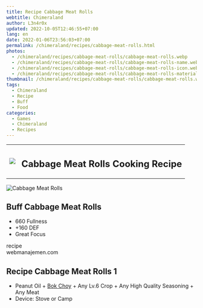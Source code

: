 ```yaml
---
title: Recipe Cabbage Meat Rolls
webtitle: Chimeraland
author: L3n4r0x
updated: 2022-10-05T12:46:55+07:00
lang: en
date: 2022-01-06T23:56:03+07:00
permalink: /chimeraland/recipes/cabbage-meat-rolls.html
photos:
  - /chimeraland/recipes/cabbage-meat-rolls/cabbage-meat-rolls.webp
  - /chimeraland/recipes/cabbage-meat-rolls/cabbage-meat-rolls-name.webp
  - /chimeraland/recipes/cabbage-meat-rolls/cabbage-meat-rolls-icon.webp
  - /chimeraland/recipes/cabbage-meat-rolls/cabbage-meat-rolls-material.webp
thumbnail: /chimeraland/recipes/cabbage-meat-rolls/cabbage-meat-rolls.webp
tags:
  - Chimeraland
  - Recipe
  - Buff
  - Food
categories:
  - Games
  - Chimeraland
  - Recipes
---
```


<section id="bootstrap-wrapper">
  <link
    rel="stylesheet"
    href="https://cdn.statically.io/gh/dimaslanjaka/Web-Manajemen/40ac3225/css/bootstrap-4.5-wrapper.css"
  />
  <div class="row mb-2">
    <div class="col-md-12 mb-2">
      <table class="table" id="post-info">
        <tbody>
          <tr>
            <td>
              <img
                class="d-inline-block me-2"
                src="/chimeraland/recipes/cabbage-meat-rolls/cabbage-meat-rolls-icon.webp"
                width="auto"
                height="auto"
              />
            </td>
            <td><h1 class="fs-5">Cabbage Meat Rolls Cooking Recipe</h1></td>
          </tr>
        </tbody>
      </table>
    </div>
  </div>
  <div class="card mb-2">
    <div class="row g-0">
      <div class="col-sm-4 position-relative mb-2">
        <img
          src="/chimeraland/recipes/cabbage-meat-rolls/cabbage-meat-rolls-material.webp"
          class="card-img fit-cover w-100 h-100"
          alt="Cabbage Meat Rolls"
          data-fancybox="true"
        />
      </div>
      <div class="col-sm-8 mb-2">
        <div class="card-body">
          <h2 class="card-title fs-5">Buff Cabbage Meat Rolls</h2>
          <div class="card-text">
            <ul>
              <li>660 Fullness</li>
              <li>+160 DEF</li>
              <li>Great Focus</li>
            </ul>
          </div>
          <span class="badge rounded-pill bg-dark text-white">recipe</span>
        </div>
        <div class="card-footer text-end text-muted">webmanajemen.com</div>
      </div>
    </div>
  </div>
  <div class="row mb-2">
    <div class="col-12 col-lg-6 recipe-item mb-2">
      <div class="card">
        <div class="card-body">
          <h2 class="card-title fs-5">Recipe Cabbage Meat Rolls 1</h2>
          <div class="card-text">
            <ul>
              <li>
                Peanut Oil<span> + </span
                ><a
                  class="text-decoration-none"
                  href="/chimeraland/materials/bok-choy.html"
                  >Bok Choy</a
                ><span> + </span>Any Lv.6 Crop<span> + </span>Any High Quality
                Seasoning<span> + </span>Any Meat
              </li>
              <li>Device: Stove or Camp</li>
            </ul>
          </div>
        </div>
      </div>
    </div>
  </div>
</section>